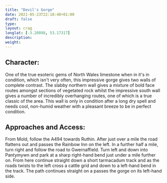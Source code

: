 ```yaml
---
title: "Devil's Gorge"
date: 2021-05-23T22:18:48+01:00
draft: false
type: 
layout: crag
longlat: [-3.20898, 53.17317]
description:
weight:
---
```



## Character:

One of the true esoteric gems of North Wales limestone when in it's in condition, which isn't very often, this impressive gorge gives two walls of complete contrast. The slabby northern wall gives a mixture of bold face routes amongst sections of vegetated rock whilst the impressive south wall gives a number of incredibly overhanging routes, one of which is a true classic of the area. This wall is only in condition after a long dry spell and needs cool, non-humid weather with a pleasant breeze to be in perfect condition.

## Approaches and Access:

From Mold, follow the A494 towards Ruthin. After just over a mile the road flattens out and passes the Rainbow Inn on the left. In a further half a mile, turn right and follow the road to Gwernaffield. Turn left and down into Pantymywn and park at a sharp right-hand bend just under a mile further on. From here continue straight down a short tarmacadum track and as the roads twists to the left cross a cattle grid and down to a left-hand bend in the track. The path continues straight on a passes the gorge on its left-hand side.

